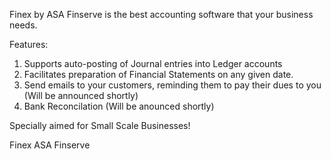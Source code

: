 Finex by ASA Finserve is the best accounting software that your business needs. 

Features:
1) Supports auto-posting of Journal entries into Ledger accounts
2) Facilitates preparation of Financial Statements on any given date.
3) Send emails to your customers, reminding them to pay their dues to you (Will be announced shortly)
4) Bank Reconcilation (Will be anounced shortly)

Specially aimed for Small Scale Businesses!

Finex
ASA Finserve
